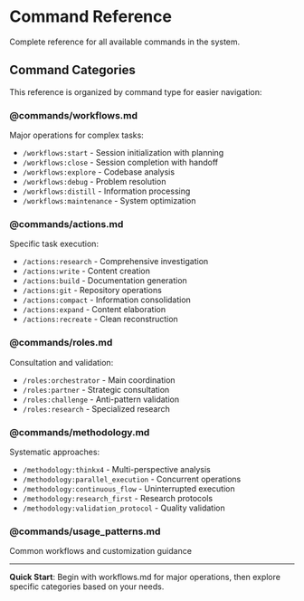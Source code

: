 # Command Reference

Complete reference for all available commands in the system.

## Command Categories

This reference is organized by command type for easier navigation:

### **@commands/workflows.md**
Major operations for complex tasks:
- `/workflows:start` - Session initialization with planning
- `/workflows:close` - Session completion with handoff
- `/workflows:explore` - Codebase analysis
- `/workflows:debug` - Problem resolution
- `/workflows:distill` - Information processing
- `/workflows:maintenance` - System optimization

### **@commands/actions.md**
Specific task execution:
- `/actions:research` - Comprehensive investigation
- `/actions:write` - Content creation
- `/actions:build` - Documentation generation
- `/actions:git` - Repository operations
- `/actions:compact` - Information consolidation
- `/actions:expand` - Content elaboration
- `/actions:recreate` - Clean reconstruction

### **@commands/roles.md**
Consultation and validation:
- `/roles:orchestrator` - Main coordination
- `/roles:partner` - Strategic consultation
- `/roles:challenge` - Anti-pattern validation
- `/roles:research` - Specialized research

### **@commands/methodology.md**
Systematic approaches:
- `/methodology:thinkx4` - Multi-perspective analysis
- `/methodology:parallel_execution` - Concurrent operations
- `/methodology:continuous_flow` - Uninterrupted execution
- `/methodology:research_first` - Research protocols
- `/methodology:validation_protocol` - Quality validation

### **@commands/usage_patterns.md**
Common workflows and customization guidance

---

**Quick Start**: Begin with workflows.md for major operations, then explore specific categories based on your needs.